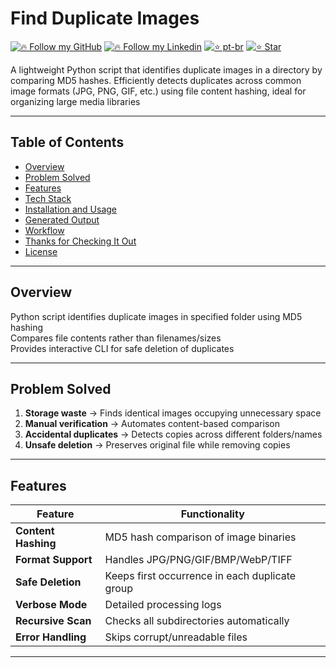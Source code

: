 # Find Duplicate Images

[![🔥 Follow my GitHub](https://img.shields.io/badge/👉🏼-GitHub-white)](https://www.github.com/fcardan)
[![🔥 Follow my Linkedin](https://img.shields.io/badge/👉🏼-Linkedin-blue)](https://www.linkedin.com/in/fcardan)
[![⭐ pt-br](https://img.shields.io/badge/👉🏼-PtBr-green)](https://github.com/fcardan/find-duplicate-images/blob/main/README-ptbr.md)
[![⭐ Star](https://img.shields.io/github/stars/fcardan/find-duplicate-images)](https://github.com/fcardan/find-duplicate-images)

A lightweight Python script that identifies duplicate images in a directory by comparing MD5 hashes. Efficiently detects duplicates across common image formats (JPG, PNG, GIF, etc.) using file content hashing, ideal for organizing large media libraries

---

## Table of Contents  
- [Overview](#overview)  
- [Problem Solved](#problem-solved)  
- [Features](#features)  
- [Tech Stack](#tech-stack)  
- [Installation and Usage](#installation-and-usage)  
- [Generated Output](#generated-output)  
- [Workflow](#workflow)  
- [Thanks for Checking It Out](#thanks-for-checking-it-out)  
- [License](#license)

---

## Overview  
Python script identifies duplicate images in specified folder using MD5 hashing  
Compares file contents rather than filenames/sizes  
Provides interactive CLI for safe deletion of duplicates  

---

## Problem Solved  
1. **Storage waste** → Finds identical images occupying unnecessary space  
2. **Manual verification** → Automates content-based comparison  
3. **Accidental duplicates** → Detects copies across different folders/names  
4. **Unsafe deletion** → Preserves original file while removing copies

---

## Features  
| Feature | Functionality |  
|---------|---------------|  
| **Content Hashing** | MD5 hash comparison of image binaries |  
| **Format Support** | Handles JPG/PNG/GIF/BMP/WebP/TIFF |  
| **Safe Deletion** | Keeps first occurrence in each duplicate group |  
| **Verbose Mode** | Detailed processing logs |  
| **Recursive Scan** | Checks all subdirectories automatically |  
| **Error Handling** | Skips corrupt/unreadable files |    

---
